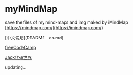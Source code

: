# myMindMap
save the files of my mind-maps and img
maked by iMindMap
[https://imindmap.com/](https://imindmap.com/)

[中文说明](README - en.md)

[freeCodeCamp](pdf/freeCodeCamp.pdf)

[Jack代码世界](imgs/Jack代码世界.png)

updating...

